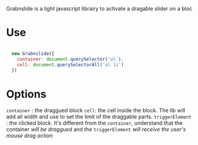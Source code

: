 Grabnslide is a light javascript librairy to activate a dragable slider on a bloc

# Use

```javascript

  new Grabnslide({
    container: document.querySelector('ul'),
    cell: document.querySelectorAll('ul li')
  })

```

# Options

`container` : the draggued block
`cell`: the cell inside the block. The lib will add all width and use to set the limit of the draggable parts.
`triggerElement` : the clicked block. It's different from the `container`, understand that the container _will be draggued_ and the `triggerElement` _will receive the user's mouse drag action_
